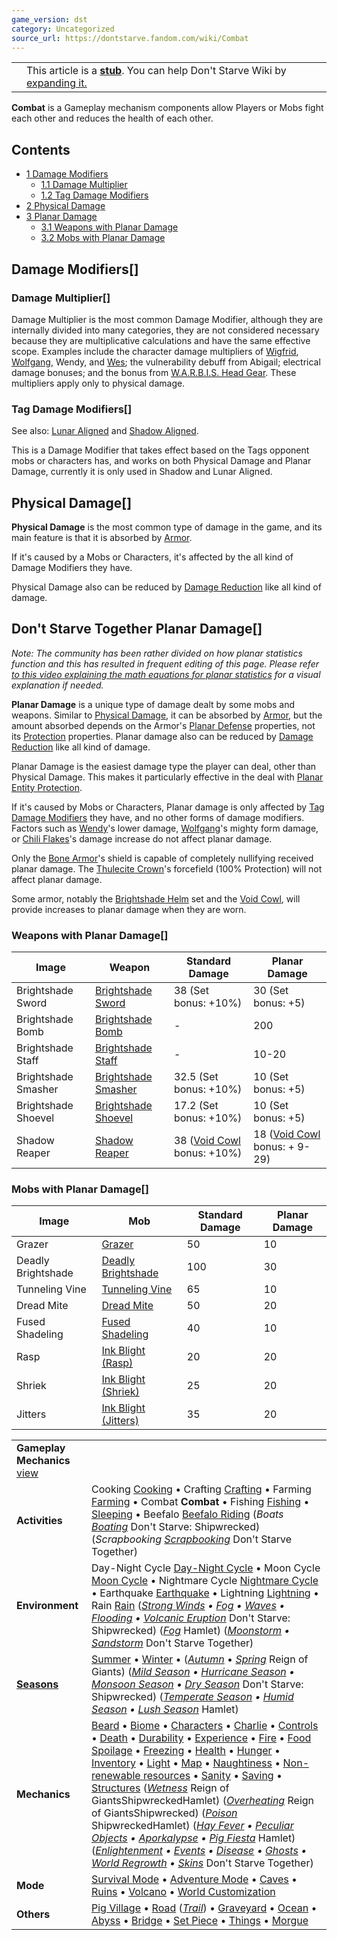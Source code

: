 ```yaml
---
game_version: dst
category: Uncategorized
source_url: https://dontstarve.fandom.com/wiki/Combat
---
```


|  |  |
| --- | --- |
|  | This article is a [**stub**](/wiki/Category:Article_stubs "Category:Article stubs"). You can help Don't Starve Wiki by [expanding it.](https://dontstarve.fandom.com/wiki/Combat?action=edit) |

**Combat** is a Gameplay mechanism components allow Players or Mobs fight each other and reduces the health of each other.

## Contents

* [1 Damage Modifiers](#Damage_Modifiers)
  + [1.1 Damage Multiplier](#Damage_Multiplier)
  + [1.2 Tag Damage Modifiers](#Tag_Damage_Modifiers)
* [2 Physical Damage](#Physical_Damage)
* [3 Planar Damage](#Planar_Damage)
  + [3.1 Weapons with Planar Damage](#Weapons_with_Planar_Damage)
  + [3.2 Mobs with Planar Damage](#Mobs_with_Planar_Damage)

## Damage Modifiers[]

### Damage Multiplier[]

Damage Multiplier is the most common Damage Modifier, although they are internally divided into many categories, they are not considered necessary because they are multiplicative calculations and have the same effective scope. Examples include the character damage multipliers of [Wigfrid](/wiki/Wigfrid "Wigfrid"), [Wolfgang](/wiki/Wolfgang "Wolfgang"), Wendy, and [Wes](/wiki/Wes "Wes"); the vulnerability debuff from Abigail; electrical damage bonuses; and the bonus from [W.A.R.B.I.S. Head Gear](/wiki/W.A.R.B.I.S._Head_Gear "W.A.R.B.I.S. Head Gear"). These multipliers apply only to physical damage.

### Tag Damage Modifiers[]

See also: [Lunar Aligned](/wiki/Lunar_Aligned "Lunar Aligned") and [Shadow Aligned](/wiki/Shadow_Aligned "Shadow Aligned").

This is a Damage Modifier that takes effect based on the Tags opponent mobs or characters has, and works on both Physical Damage and Planar Damage, currently it is only used in Shadow and Lunar Aligned.

## Physical Damage[]

**Physical Damage** is the most common type of damage in the game, and its main feature is that it is absorbed by [Armor](/wiki/Armor "Armor").

If it's caused by a Mobs or Characters, it's affected by the all kind of Damage Modifiers they have.

Physical Damage also can be reduced by [Damage Reduction](/wiki/Health#Damage_Reduction "Health") like all kind of damage.

## Don't Starve Together Planar Damage[]

*Note: The community has been rather divided on how planar statistics function and this has resulted in frequent editing of this page. Please refer [to this video explaining the math equations for planar statistics](https://www.youtube.com/watch?v=cNp6Vu7D1k4) for a visual explanation if needed.*

**Planar Damage** is a unique type of damage dealt by some mobs and weapons. Similar to [Physical Damage](#Physical_Damage), it can be absorbed by [Armor](/wiki/Armor "Armor"), but the amount absorbed depends on the Armor's [Planar Defense](/wiki/Armor "Armor") properties, not its [Protection](/wiki/Armor "Armor") properties. Planar damage also can be reduced by [Damage Reduction](/wiki/Health#Damage_Reduction "Health") like all kind of damage.

Planar Damage is the easiest damage type the player can deal, other than Physical Damage. This makes it particularly effective in the deal with [Planar Entity Protection](/wiki/Planar_Entity_Protection "Planar Entity Protection").

If it's caused by Mobs or Characters, Planar damage is only affected by [Tag Damage Modifiers](#Tag_Damage_Modifiers) they have, and no other forms of damage modifiers. Factors such as [Wendy](/wiki/Wendy "Wendy")'s lower damage, [Wolfgang](/wiki/Wolfgang "Wolfgang")'s mighty form damage, or [Chili Flakes](/wiki/Chili_Flakes "Chili Flakes")'s damage increase do not affect planar damage.

Only the [Bone Armor](/wiki/Bone_Armor "Bone Armor")'s shield is capable of completely nullifying received planar damage. The [Thulecite Crown](/wiki/Thulecite_Crown "Thulecite Crown")'s forcefield (100% Protection) will not affect planar damage.

Some armor, notably the [Brightshade Helm](/wiki/Brightshade_Helm "Brightshade Helm") set and the [Void Cowl](/wiki/Void_Cowl "Void Cowl"), will provide increases to planar damage when they are worn.

### Weapons with Planar Damage[]

| Image | Weapon | Standard Damage | Planar Damage |
| --- | --- | --- | --- |
| Brightshade Sword | [Brightshade Sword](/wiki/Brightshade_Sword "Brightshade Sword") | 38 (Set bonus: +10%) | 30 (Set bonus: +5) |
| Brightshade Bomb | [Brightshade Bomb](/wiki/Brightshade_Bomb "Brightshade Bomb") | - | 200 |
| Brightshade Staff | [Brightshade Staff](/wiki/Brightshade_Staff "Brightshade Staff") | - | 10-20 |
| Brightshade Smasher | [Brightshade Smasher](/wiki/Brightshade_Smasher "Brightshade Smasher") | 32.5 (Set bonus: +10%) | 10 (Set bonus: +5) |
| Brightshade Shoevel | [Brightshade Shoevel](/wiki/Brightshade_Shoevel "Brightshade Shoevel") | 17.2 (Set bonus: +10%) | 10 (Set bonus: +5) |
| Shadow Reaper | [Shadow Reaper](/wiki/Shadow_Reaper "Shadow Reaper") | 38 ([Void Cowl](/wiki/Void_Cowl "Void Cowl") bonus: +10%) | 18 ([Void Cowl](/wiki/Void_Cowl "Void Cowl") bonus: + 9-29) |

### Mobs with Planar Damage[]

| Image | Mob | Standard Damage | Planar Damage |
| --- | --- | --- | --- |
| Grazer | [Grazer](/wiki/Grazer "Grazer") | 50 | 10 |
| Deadly Brightshade | [Deadly Brightshade](/wiki/Deadly_Brightshade "Deadly Brightshade") | 100 | 30 |
| Tunneling Vine | [Tunneling Vine](/wiki/Tunneling_Vine "Tunneling Vine") | 65 | 10 |
| Dread Mite | [Dread Mite](/wiki/Dread_Mite "Dread Mite") | 50 | 20 |
| Fused Shadeling | [Fused Shadeling](/wiki/Fused_Shadeling "Fused Shadeling") | 40 | 10 |
| Rasp | [Ink Blight (Rasp)](/wiki/Ink_Blight#Rasp "Ink Blight") | 20 | 20 |
| Shriek | [Ink Blight (Shriek)](/wiki/Ink_Blight#Shriek "Ink Blight") | 25 | 20 |
| Jitters | [Ink Blight (Jitters)](/wiki/Ink_Blight#Jitters "Ink Blight") | 35 | 20 |

|  |  |
| --- | --- |
| **Gameplay Mechanics** [view](/wiki/Template:Gameplay "Template:Gameplay") | |
| **Activities** | Cooking [Cooking](/wiki/Cooking "Cooking") • Crafting [Crafting](/wiki/Crafting "Crafting") • Farming [Farming](/wiki/Farming "Farming") • Combat **Combat** • Fishing [Fishing](/wiki/Fishing "Fishing") • [Sleeping](/wiki/Sleeping "Sleeping") • Beefalo [Beefalo Riding](/wiki/Beefalo "Beefalo")  (*Boats [Boating](/wiki/Boats "Boats")* Don't Starve: Shipwrecked) (*Scrapbooking [Scrapbooking](/wiki/Scrapbooking "Scrapbooking")* Don't Starve Together) |
| **Environment** | Day-Night Cycle [Day-Night Cycle](/wiki/Day-Night_Cycle "Day-Night Cycle") • Moon Cycle [Moon Cycle](/wiki/Moon_Cycle "Moon Cycle") • Nightmare Cycle [Nightmare Cycle](/wiki/Nightmare_Cycle "Nightmare Cycle") • Earthquake [Earthquake](/wiki/Earthquake "Earthquake") • Lightning [Lightning](/wiki/Lightning "Lightning") • Rain [Rain](/wiki/Rain "Rain")  (*[Strong Winds](/wiki/Strong_Winds "Strong Winds") • [Fog](/wiki/Fog "Fog") • [Waves](/wiki/Waves "Waves") • [Flooding](/wiki/Flooding "Flooding") • [Volcanic Eruption](/wiki/Volcano/Object#Eruptions "Volcano/Object")* Don't Starve: Shipwrecked) (*[Fog](/wiki/Fog#Hamlet "Fog")* Hamlet) (*[Moonstorm](/wiki/Moonstorm "Moonstorm") • [Sandstorm](/wiki/Sandstorm "Sandstorm")* Don't Starve Together) |
| **[Seasons](/wiki/Seasons "Seasons")** | [Summer](/wiki/Seasons/Summer "Seasons/Summer") • [Winter](/wiki/Seasons/Winter "Seasons/Winter") • (*[Autumn](/wiki/Seasons/Autumn "Seasons/Autumn")* • *[Spring](/wiki/Seasons/Spring "Seasons/Spring")* Reign of Giants)  (*[Mild Season](/wiki/Seasons/Mild "Seasons/Mild") • [Hurricane Season](/wiki/Seasons/Hurricane "Seasons/Hurricane") • [Monsoon Season](/wiki/Seasons/Monsoon "Seasons/Monsoon") • [Dry Season](/wiki/Seasons/Dry "Seasons/Dry")* Don't Starve: Shipwrecked) (*[Temperate Season](/wiki/Seasons/Temperate "Seasons/Temperate") • [Humid Season](/wiki/Seasons/Humid "Seasons/Humid") • [Lush Season](/wiki/Seasons/Lush "Seasons/Lush")* Hamlet) |
| **Mechanics** | [Beard](/wiki/Beard "Beard") • [Biome](/wiki/Biome "Biome") • [Characters](/wiki/Characters "Characters") • [Charlie](/wiki/Charlie_(Night_Monster) "Charlie (Night Monster)") • [Controls](/wiki/Controls "Controls") • [Death](/wiki/Death "Death") • [Durability](/wiki/Durability "Durability") • [Experience](/wiki/Experience "Experience") • [Fire](/wiki/Fire "Fire") • [Food Spoilage](/wiki/Food#Food_Spoilage "Food") • [Freezing](/wiki/Freezing "Freezing") • [Health](/wiki/Health "Health") • [Hunger](/wiki/Hunger "Hunger") • [Inventory](/wiki/Inventory "Inventory") • [Light](/wiki/Light "Light") • [Map](/wiki/Map "Map") • [Naughtiness](/wiki/Krampus#Naughtiness "Krampus") • [Non-renewable resources](/wiki/Non-renewable_resources "Non-renewable resources") • [Sanity](/wiki/Sanity "Sanity") • [Saving](/wiki/Saving "Saving") • [Structures](/wiki/Structures "Structures")  (*[Wetness](/wiki/Wetness "Wetness")* Reign of GiantsShipwreckedHamlet) (*[Overheating](/wiki/Overheating "Overheating")* Reign of GiantsShipwrecked) (*[Poison](/wiki/Poison "Poison")* ShipwreckedHamlet) (*[Hay Fever](/wiki/Hay_Fever "Hay Fever") • [Peculiar Objects](/wiki/Peculiar_Objects "Peculiar Objects") • [Aporkalypse](/wiki/Aporkalypse "Aporkalypse") • [Pig Fiesta](/wiki/Pig_Fiesta "Pig Fiesta")* Hamlet) (*[Enlightenment](/wiki/Enlightenment "Enlightenment") • [Events](/wiki/Category:Events "Category:Events") • [Disease](/wiki/Disease "Disease") • [Ghosts](/wiki/Ghost_Characters "Ghost Characters") • [World Regrowth](/wiki/Regrowth "Regrowth") • [Skins](/wiki/Skins "Skins")* Don't Starve Together) |
| **Mode** | [Survival Mode](/wiki/Survival_Mode "Survival Mode") • [Adventure Mode](/wiki/Adventure_Mode "Adventure Mode") • [Caves](/wiki/Caves "Caves") • [Ruins](/wiki/Ruins "Ruins") • [Volcano](/wiki/Volcano "Volcano") • [World Customization](/wiki/World_Customization "World Customization") |
| **Others** | [Pig Village](/wiki/Pig_Village "Pig Village") • [Road](/wiki/Road "Road") (*[Trail](/wiki/Trail "Trail")*) • [Graveyard](/wiki/Graveyard "Graveyard") • [Ocean](/wiki/Ocean "Ocean") • [Abyss](/wiki/Abyss "Abyss") • [Bridge](/wiki/Bridge "Bridge") • [Set Piece](/wiki/Set_Piece "Set Piece") • [Things](/wiki/Things "Things") • [Morgue](/wiki/Morgue "Morgue") |